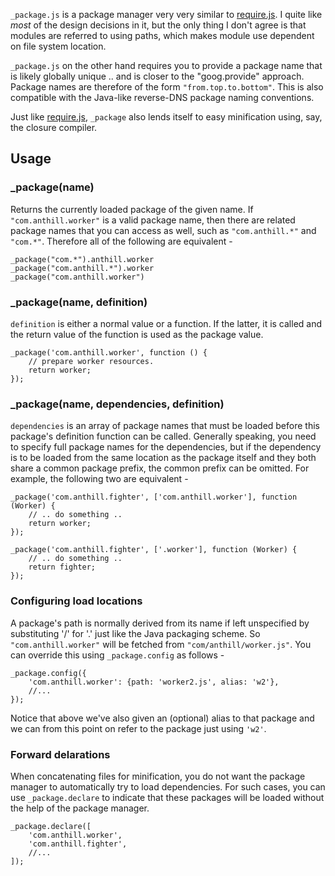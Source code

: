 
`_package.js` is a package manager very very similar to [require.js].
I quite like *most* of the design decisions in it, but the only thing
I don't agree is that modules are referred to using paths, which makes
module use dependent on file system location.

`_package.js` on the other hand requires you to provide a package
name that is likely globally unique .. and is closer to the "goog.provide"
approach. Package names are therefore of the form `"from.top.to.bottom"`.
This is also compatible with the Java-like reverse-DNS package naming 
conventions.

Just like [require.js], `_package` also lends itself to easy minification
using, say, the closure compiler.

## Usage ##

### _package(name) ###

Returns the currently loaded package of the given name. If `"com.anthill.worker"`
is a valid package name, then there are related package names that you can
access as well, such as `"com.anthill.*"` and `"com.*"`. Therefore all of
the following are equivalent -

    _package("com.*").anthill.worker
    _package("com.anthill.*").worker
    _package("com.anthill.worker")

### _package(name, definition) ###

`definition` is either a normal value or a function. If the latter, it
is called and the return value of the function is used as the package value.

    _package('com.anthill.worker', function () {
        // prepare worker resources.
        return worker;
    });

### _package(name, dependencies, definition) ###

`dependencies` is an array of package names that must be loaded
before this package's definition function can be called. Generally
speaking, you need to specify full package names for the dependencies,
but if the dependency is to be loaded from the same location as the
package itself and they both share a common package prefix, the common
prefix can be omitted. For example, the following two are equivalent -

    _package('com.anthill.fighter', ['com.anthill.worker'], function (Worker) {
        // .. do something ..
        return worker;
    });

    _package('com.anthill.fighter', ['.worker'], function (Worker) {
        // .. do something ..
        return fighter;
    });

### Configuring load locations ###

A package's path is normally derived from its name if left unspecified
by substituting '/' for '.' just like the Java packaging scheme. So 
`"com.anthill.worker"` will be fetched from `"com/anthill/worker.js"`.
You can override this using `_package.config` as follows -

    _package.config({
        'com.anthill.worker': {path: 'worker2.js', alias: 'w2'},
        //...
    });

Notice that above we've also given an (optional) alias to that package
and we can from this point on refer to the package just using `'w2'`.

### Forward delarations ###

When concatenating files for minification, you do not want the package
manager to automatically try to load dependencies. For such cases, you
can use `_package.declare` to indicate that these packages will be
loaded without the help of the package manager.

    _package.declare([
        'com.anthill.worker',
        'com.anthill.fighter',
        //...
    ]);










[require.js]: http://requirejs.org/
